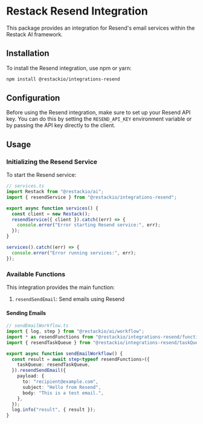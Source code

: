 # Restack Resend Integration

This package provides an integration for Resend's email services within the Restack AI framework.

## Installation

To install the Resend integration, use npm or yarn:

```bash
npm install @restackio/integrations-resend
```

## Configuration

Before using the Resend integration, make sure to set up your Resend API key. You can do this by setting the `RESEND_API_KEY` environment variable or by passing the API key directly to the client.

## Usage

### Initializing the Resend Service

To start the Resend service:

```typescript
// services.ts
import Restack from "@restackio/ai";
import { resendService } from "@restackio/integrations-resend";

export async function services() {
  const client = new Restack();
  resendService({ client }).catch((err) => {
    console.error("Error starting Resend service:", err);
  });
}

services().catch((err) => {
  console.error("Error running services:", err);
});
```

### Available Functions

This integration provides the main function:

1. `resendSendEmail`: Send emails using Resend

#### Sending Emails

```typescript
// sendEmailWorkflow.ts
import { log, step } from "@restackio/ai/workflow";
import * as resendFunctions from "@restackio/integrations-resend/functions";
import { resendTaskQueue } from "@restackio/integrations-resend/taskQueue";

export async function sendEmailWorkflow() {
  const result = await step<typeof resendFunctions>({
    taskQueue: resendTaskQueue,
  }).resendSendEmail({
    payload: {
      to: "recipient@example.com",
      subject: "Hello from Resend",
      body: "This is a test email.",
    },
  });
  log.info("result", { result });
}
```